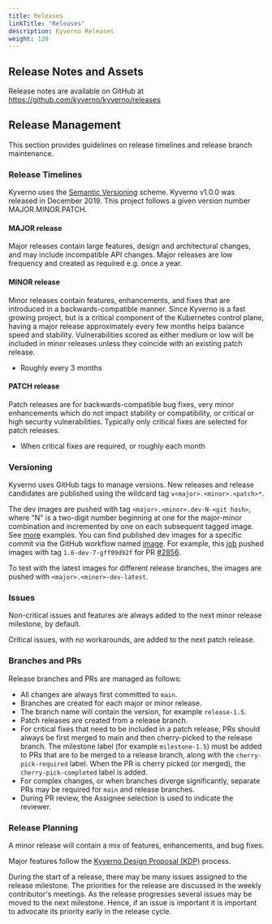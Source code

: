 ```yaml
---
title: Releases
linkTitle: "Releases"
description: Kyverno Releases
weight: 120
---
```


## Release Notes and Assets

Release notes are available on GitHub at https://github.com/kyverno/kyverno/releases

## Release Management

This section provides guidelines on release timelines and release branch maintenance.

### Release Timelines

Kyverno uses the [Semantic Versioning](https://semver.org/) scheme. Kyverno v1.0.0 was released in December 2019. This project follows a given version number MAJOR.MINOR.PATCH.

#### MAJOR release

Major releases contain large features, design and architectural changes, and may include incompatible API changes. Major releases are low frequency and created as required e.g. once a year.

#### MINOR release

Minor releases contain features, enhancements, and fixes that are introduced in a backwards-compatible manner. Since Kyverno is a fast growing project, but is a critical component of the Kubernetes control plane, having a major release approximately every few months helps balance speed and stability. Vulnerabilities scored as either medium or low will be included in minor releases unless they coincide with an existing patch release.

- Roughly every 3 months

#### PATCH release

Patch releases are for backwards-compatible bug fixes, very minor enhancements which do not impact stability or compatibility, or critical or high security vulnerabilities. Typically only critical fixes are selected for patch releases.

- When critical fixes are required, or roughly each month

### Versioning

Kyverno uses GitHub tags to manage versions. New releases and release candidates are published using the wildcard tag `v<major>.<minor>.<patch>*`.

The dev images are pushed with tag `<major>.<minor>.dev-N-<git hash>`, where "N" is a two-digit number beginning at one for the major-minor combination and incremented by one on each subsequent tagged image. See [more](https://github.com/kyverno/kyverno/pkgs/container/kyverno/versions) examples. You can find published dev images for a specific commit via the GitHub workflow named [image](https://github.com/kyverno/kyverno/actions/workflows/image.yaml). For example, this [job](https://github.com/kyverno/kyverno/runs/4579160206?check_suite_focus=true) pushed images with tag `1.6-dev-7-gff99d92f` for PR [#2856](https://github.com/kyverno/kyverno/pull/2856).

To test with the latest images for different release branches, the images are pushed with `<major>.<minor>-dev-latest`.

### Issues

Non-critical issues and features are always added to the next minor release milestone, by default.

Critical issues, with no workarounds, are added to the next patch release.

### Branches and PRs

Release branches and PRs are managed as follows:

- All changes are always first committed to `main`.
- Branches are created for each major or minor release.
- The branch name will contain the version, for example `release-1.5`.
- Patch releases are created from a release branch.
- For critical fixes that need to be included in a patch release, PRs should always be first merged to main and then cherry-picked to the release branch. The milestone label (for example `milestone-1.5`) must be added to PRs that are to be merged to a release branch, along with the `cherry-pick-required` label. When the PR is cherry picked (or merged), the `cherry-pick-completed` label is added.
- For complex changes, or when branches diverge significantly, separate PRs may be required for `main` and release branches.
- During PR review, the Assignee selection is used to indicate the reviewer.

### Release Planning

A minor release will contain a mix of features, enhancements, and bug fixes.

Major features follow the [Kyverno Design Proposal (KDP)](https://github.com/kyverno/KDP/) process.

During the start of a release, there may be many issues assigned to the release milestone. The priorities for the release are discussed in the weekly contributor's meetings. As the release progresses several issues may be moved to the next milestone. Hence, if an issue is important it is important to advocate its priority early in the release cycle.
